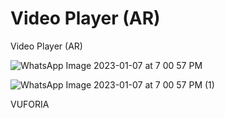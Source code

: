 # Video Player (AR)

Video Player (AR)

![WhatsApp Image 2023-01-07 at 7 00 57 PM](https://user-images.githubusercontent.com/62818241/211153430-f4294707-de45-4f14-b929-660ced9066f2.jpeg)

![WhatsApp Image 2023-01-07 at 7 00 57 PM (1)](https://user-images.githubusercontent.com/62818241/211153443-a0d9fbe3-6ac0-4042-8bf0-a00296e7852e.jpeg)

VUFORIA
